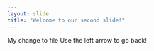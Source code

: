 ```yaml
---
layout: slide
title: "Welcome to our second slide!"
---
```

My change to file
Use the left arrow to go back!
